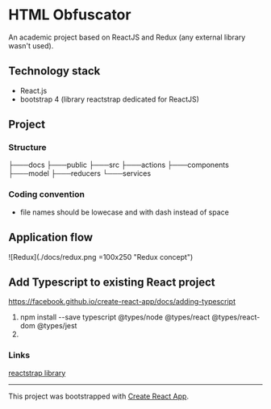 # HTML Obfuscator

An academic project based on ReactJS and Redux (any external library wasn't used).

## Technology stack
- React.js
- bootstrap 4 (library reactstrap dedicated for ReactJS)

## Project
### Structure
├───docs
├───public
├───src
    ├───actions
    ├───components
    ├───model
    ├───reducers
    └───services

### Coding convention
- file names should be lowecase and with dash instead of space

## Application flow

![Redux](./docs/redux.png =100x250 "Redux concept")

## Add Typescript to existing React project
https://facebook.github.io/create-react-app/docs/adding-typescript

1. npm install --save typescript @types/node @types/react @types/react-dom @types/jest
2. 

### Links
[reactstrap library](https://reactstrap.github.io/components)

---
This project was bootstrapped with [Create React App](https://github.com/facebook/create-react-app).
